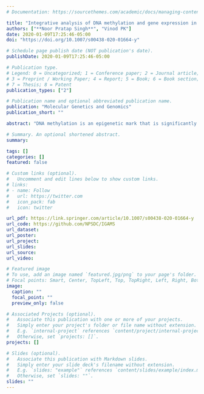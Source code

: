 ```yaml
---
# Documentation: https://sourcethemes.com/academic/docs/managing-content/

title: "Integrative analysis of DNA methylation and gene expression in Papillary Renal Cell Carcinoma"
authors: ["**Noor Pratap Singh**", "Vinod PK"]
date: 2020-01-09T17:25:46-05:00
doi: "https://doi.org/10.1007/s00438-020-01664-y"

# Schedule page publish date (NOT publication's date).
publishDate: 2020-01-09T17:25:46-05:00

# Publication type.
# Legend: 0 = Uncategorized; 1 = Conference paper; 2 = Journal article;
# 3 = Preprint / Working Paper; 4 = Report; 5 = Book; 6 = Book section;
# 7 = Thesis; 8 = Patent
publication_types: ["2"]

# Publication name and optional abbreviated publication name.
publication: "Molecular Genetics and Genomics"
publication_short: ""

abstract: "DNA methylation is an epigenetic mark that is significantly altered in cancer. Interpreting the functional consequences of DNA methylation requires integration of multiple forms of data. The recent advancement in the next generation sequencing can help to decode this relationship and in biomarker discovery. In this study, we investigated the methylation patterns of Papillary renal cell carcinoma (PRCC) and its relationship with the gene expression using The Cancer Genome Atlas (TCGA) multi-omics data. We found that the promoter and body of tumor suppressor genes, microRNAs and gene clusters and families including cadherins, protocadherins, claudins and collagens are hypermethylated in PRCC. Hypomethylated genes in PRCC are associated with the immune function. The gene expression of several novel candidate genes including interleukin receptor IL17RE and immune checkpoint genes HHLA2, SIRPA and HAVCR2 shows significant correlation with the DNA methylation. We also developed machine learning models using features extracted from single and multi-omics data to distinguish early and late stages of PRCC. A comparative study of different feature selection algorithms, predictive models, data integration techniques and representations of methylation data was performed. The Group Lasso (GL) model using both the gene expression and DNA methylation features shows the overall best performance in distinguishing tumor stages. In summary, our study identifies PRCC driver genes and proposes predictive models based on both DNA methylation and gene expression. These results on PRCC will aid in targeted experiments and provide a strategy to improve the classification accuracy of tumor stages."

# Summary. An optional shortened abstract.
summary: 

tags: []
categories: []
featured: false

# Custom links (optional).
#   Uncomment and edit lines below to show custom links.
# links:
# - name: Follow
#   url: https://twitter.com
#   icon_pack: fab
#   icon: twitter

url_pdf: https://link.springer.com/article/10.1007/s00438-020-01664-y
url_code: https://github.com/NPSDC/IGAMS
url_dataset:
url_poster:
url_project:
url_slides:
url_source:
url_video:

# Featured image
# To use, add an image named `featured.jpg/png` to your page's folder. 
# Focal points: Smart, Center, TopLeft, Top, TopRight, Left, Right, BottomLeft, Bottom, BottomRight.
image:
  caption: ""
  focal_point: ""
  preview_only: false

# Associated Projects (optional).
#   Associate this publication with one or more of your projects.
#   Simply enter your project's folder or file name without extension.
#   E.g. `internal-project` references `content/project/internal-project/index.md`.
#   Otherwise, set `projects: []`.
projects: []

# Slides (optional).
#   Associate this publication with Markdown slides.
#   Simply enter your slide deck's filename without extension.
#   E.g. `slides: "example"` references `content/slides/example/index.md`.
#   Otherwise, set `slides: ""`.
slides: ""
---
```

